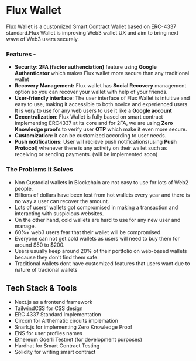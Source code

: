 # Flux Wallet

Flux Wallet is a customized Smart Contract Wallet based on ERC-4337 standard.Flux Wallet is improving Web3 wallet UX and aim to bring next wave of Web3 users securely.

### Features -

- **Security**: **2FA (factor authenciation)** feature using **Google Authenticator** which makes Flux wallet more secure than any traditional wallet
- **Recovery Management:** Flux wallet has **Social Recovery** management option so you can recover your wallet with help of your friends.
- **User-friendly interface**: The user interface of Flux Wallet is intuitive and easy to use, making it accessible to both novice and experienced users. It is very to use for any web users to use it like a **Google account**
- **Decentralization**: Flux Wallet is fully based on smart contract implementing ERC4337 at its core and for 2FA, we are using **Zero Knowledge proofs** to verify user **OTP** which make it even more secure.
- **Customization:** It can be customized according to user needs.
- **Push notifications:** User will recieve push notifications(using **Push Protocol**) whenever there is any activity on their wallet such as receiving or sending payments. (will be implemented soon)

### The Problems It Solves

- Non Custodial wallets in Blockchain are not easy to use for lots of Web2 people.
- Billions of dollars have been lost from hot wallets every year and there is no way a user can recover the amount.
- Lots of users' wallets got compromised in making a transaction and interacting with suspicious websites.
- On the other hand, cold wallets are hard to use for any new user and manage.
- 60%+ web3 users fear that their wallet will be compromised.
- Everyone can not get cold wallets as users will need to buy them for around $50 to $200.
- Users usually keep around 20% of their portfolio on web-based wallets because they don’t find them safe.
- Traditional wallets dont have customized features that users want due to nature of tradional wallets

## Tech Stack & Tools

- Next.js as a frontend framework
- TailwindCSS for CSS design
- ERC 4337 Standard Implementation
- Circom for Arthematic circuits implemation
- Snark.js for implementing Zero Knowledge Proof
- ENS for user profiles names
- Ethereum Goerli Testnet (for development purposes)
- Hardhat for Smart Contract Testing
- Solidity for writing smart contract
